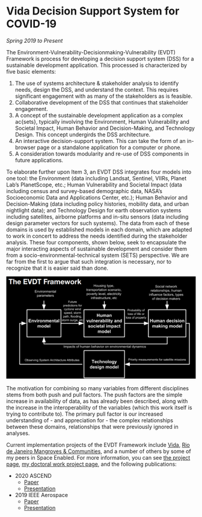 # Vida Decision Support System for COVID-19

*Spring 2019 to Present*

The Environment-Vulnerability-Decisionmaking-Vulnerability (EVDT) Framework is process for developing a decision support system (DSS) for a sustainable development application. This processed is characterized by five basic elements:

1. The use of systems architecture & stakeholder analysis to identify needs, design the DSS, and understand the context. This requires significant engagement with as many of the stakeholders as is feasible.
2. Collaborative development of the DSS that continues that stakeholder engagement.
3. A concept of the sustainable development application as a complex ac{sets}, typically involving the Environment, Human Vulnerability and Societal Impact, Human Behavior and Decision-Making, and Technology Design. This concept undergirds the DSS architecture.
4. An interactive decision-support system. This can take the form of an in-browser page or a standalone application for a computer or phone.
5. A consideration towards modularity and re-use of DSS components in future applications.

To elaborate further upon Item 3, an EVDT DSS integrates four models into one tool: the Environment (data including Landsat, Sentinel, VIIRs, Planet Lab’s PlanetScope, etc.; Human Vulnerability and Societal Impact (data including census and survey-based demographic data, NASA’s Socioeconomic Data and Applications Center, etc.); Human Behavior and Decision-Making (data including policy histories, mobility data, and urban nightlight data); and Technology Design for earth observation systems including satellites, airborne platforms and in-situ sensors (data including design parameter vectors for such systems). The data from each of these domains is used by established models in each domain, which are adapted to work in concert to address the needs identified during the stakeholder analysis. These four components, shown below, seek to encapsulate the major interacting aspects of sustainable development and consider them from a socio-environmental-technical system (SETS) perspective. We are far from the first to argue that such integration is necessary, nor to recognize that it is easier said than done.

<img style="float: center;" width=800 src="/docs/assets/evdt/evdt.png">

The motivation for combining so many variables from different disciplines stems from both push and pull factors. The push factors are the simple increase in availability of data, as has already been described, along with the increase in the interoperability of the variables (which this work itself is trying to contribute to). The primary pull factor is our increased understanding of - and appreciation for - the complex relationships between these domains, relationships that were previously ignored in analyses.

Current implementation projects of the EVDT Framework include [Vida](/pages/vida.md), [Rio de Janeiro Mangroves & Communities](/pages/rio_mangroves.md), and a number of others by some of my peers in Space Enabled. For more information, you can see [the project page](https://www.media.mit.edu/projects/vida-decision-support-system/overview/), [my doctoral work project page](/pages/doctoral_process.md), and the following publications:

- 2020 ASCEND
  - [Paper](/docs/assets/vida/AIAA_ASCEND_2020_Paper.pdf)
  - [Presentation](/docs/assets/vida/ASCEND_Presentation.pdf)
- 2019 IEEE Aerospace
  - [Paper](/docs/assets/vida/2019_IEEE_Aerospace.pdf)
  - [Presentation](/docs/assets/vida/IEEEAerospacePresentation.pdf)

